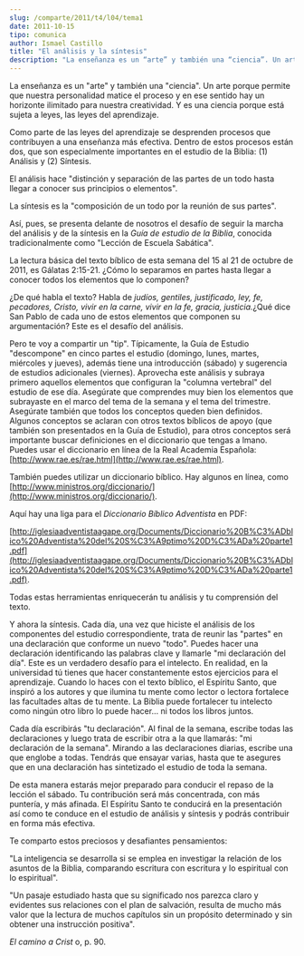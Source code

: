 ```yaml
---
slug: /comparte/2011/t4/l04/tema1
date: 2011-10-15
tipo: comunica
author: Ismael Castillo
title: "El análisis y la síntesis"
description: "La enseñanza es un “arte” y también una “ciencia”. Un arte porque permite que  nuestra personalidad matice el proceso y en ese sentido hay un horizonte  ilimitado para nuestra creatividad. Y es una ciencia porque está sujeta a  leyes, las leyes del aprendizaje."
---
```


La enseñanza es un "arte" y también una "ciencia". Un arte porque permite que nuestra personalidad matice el proceso y en ese sentido hay un horizonte ilimitado para nuestra creatividad. Y es una ciencia porque está sujeta a leyes, las leyes del aprendizaje.

Como parte de las leyes del aprendizaje se desprenden procesos que contribuyen a una enseñanza más efectiva. Dentro de estos procesos están dos, que son especialmente importantes en el estudio de la Biblia: (1) Análisis y (2) Síntesis.

El análisis hace "distinción y separación de las partes de un todo hasta llegar a conocer sus principios o elementos".

La síntesis es la "composición de un todo por la reunión de sus partes".

Así, pues, se presenta delante de nosotros el desafío de seguir la marcha del análisis y de la síntesis en la _Guía de estudio de la Biblia_, conocida tradicionalmente como "Lección de Escuela Sabática".

La lectura básica del texto bíblico de esta semana del 15 al 21 de octubre de 2011, es Gálatas 2:15-21. ¿Cómo lo separamos en partes hasta llegar a conocer todos los elementos que lo componen?

¿De qué habla el texto? Habla de _judíos, gentiles, justificado, ley, fe, pecadores, Cristo, vivir en la carne, vivir en la fe, gracia, justicia._¿Qué dice San Pablo de cada uno de estos elementos que componen su argumentación? Este es el desafío del análisis.

Pero te voy a compartir un "tip". Típicamente, la Guía de Estudio "descompone" en cinco partes el estudio (domingo, lunes, martes, miércoles y jueves), además tiene una introducción (sábado) y sugerencia de estudios adicionales (viernes). Aprovecha este análisis y subraya primero aquellos elementos que configuran la "columna vertebral" del estudio de ese día. Asegúrate que comprendes muy bien los elementos que subrayaste en el marco del tema de la semana y el tema del trimestre. Asegúrate también que todos los conceptos queden bien definidos. Algunos conceptos se aclaran con otros textos bíblicos de apoyo (que también son presentados en la Guía de Estudio), para otros conceptos será importante buscar definiciones en el diccionario que tengas a lmano. Puedes usar el diccionario en línea de la Real Academia Española: [http://www.rae.es/rae.html](http://www.rae.es/rae.html).

También puedes utilizar un diccionario bíblico. Hay algunos en línea, como [http://www.ministros.org/diccionario/](http://www.ministros.org/diccionario/).

Aquí hay una liga para el _Diccionario Bíblico Adventista_ en PDF:

[http://iglesiaadventistaagape.org/Documents/Diccionario%20B%C3%ADblico%20Adventista%20del%20S%C3%A9ptimo%20D%C3%ADa%20parte1.pdf](http://iglesiaadventistaagape.org/Documents/Diccionario%20B%C3%ADblico%20Adventista%20del%20S%C3%A9ptimo%20D%C3%ADa%20parte1.pdf).

Todas estas herramientas enriquecerán tu análisis y tu comprensión del texto.

Y ahora la síntesis. Cada día, una vez que hiciste el análisis de los componentes del estudio correspondiente, trata de reunir las "partes" en una declaración que conforme un nuevo "todo". Puedes hacer una declaración identificando las palabras clave y llamarle "mi declaración del día". Este es un verdadero desafío para el intelecto. En realidad, en la universidad tú tienes que hacer constantemente estos ejercicios para el aprendizaje. Cuando lo haces con el texto bíblico, el Espíritu Santo, que inspiró a los autores y que ilumina tu mente como lector o lectora fortalece las facultades altas de tu mente. La Biblia puede fortalecer tu intelecto como ningún otro libro lo puede hacer… ni todos los libros juntos.

Cada día escribirás "tu declaración". Al final de la semana, escribe todas las declaraciones y luego trata de escribir otra a la que llamarás: "mi declaración de la semana". Mirando a las declaraciones diarias, escribe una que englobe a todas. Tendrás que ensayar varias, hasta que te asegures que en una declaración has sintetizado el estudio de toda la semana.

De esta manera estarás mejor preparado para conducir el repaso de la lección el sábado. Tu contribución será más concentrada, con más puntería, y más afinada. El Espíritu Santo te conducirá en la presentación así como te conduce en el estudio de análisis y síntesis y podrás contribuir en forma más efectiva.

Te comparto estos preciosos y desafiantes pensamientos:

"La inteligencia se desarrolla si se emplea en investigar la relación de los asuntos de la Biblia, comparando escritura con escritura y lo espiritual con lo espiritual".

"Un pasaje estudiado hasta que su significado nos parezca claro y evidentes sus relaciones con el plan de salvación, resulta de mucho más valor que la lectura de muchos capítulos sin un propósito determinado y sin obtener una instrucción positiva".

_El camino a Crist_ o, p. 90.
